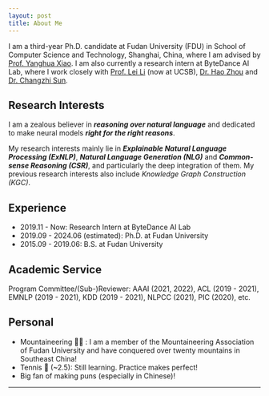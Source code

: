 ```yaml
---
layout: post
title: About Me
---
```


I am a third-year Ph.D. candidate at Fudan University (FDU) in School of Computer Science and Technology, Shanghai, China, where I am advised by [Prof. Yanghua Xiao](http://kw.fudan.edu.cn). I am also currently a research intern at ByteDance AI Lab, where I work closely with [Prof. Lei Li](https://lileicc.github.io) (now at UCSB), [Dr. Hao Zhou](https://zhouh.github.io) and [Dr. Changzhi Sun](https://www.czsun.site). 

## Research Interests

I am a zealous believer in <b><i>reasoning over natural language</i></b> and dedicated to make neural models <b><i>right for the right reasons</i></b>.

My research interests mainly lie in <b><i>Explainable Natural Language Processing (ExNLP)</i></b>, <b><i>Natural Language Generation (NLG)</i></b> and <b><i>Common-sense Reasoning (CSR)</i></b>, and particularly the deep integration of them. My previous research interests also include <i>Knowledge Graph Construction (KGC)</i>.


## Experience

- 2019.11 - Now: Research Intern at ByteDance AI Lab
- 2019.09 - 2024.06 (estimated): Ph.D. at Fudan University
- 2015.09 - 2019.06: B.S. at Fudan University

## Academic Service

Program Committee/(Sub-)Reviewer: AAAI (2021, 2022), ACL (2019 - 2021), EMNLP (2019 - 2021), KDD (2019 - 2021), NLPCC (2021), PIC (2020), etc.

## Personal

- Mountaineering 🧗‍♂️ : I am a member of the Mountaineering Association of Fudan University and have conquered over twenty mountains in Southeast China!
- Tennis 🎾 (~2.5): Still learning. Practice makes perfect! 
- Big fan of making puns (especially in Chinese)! 


---